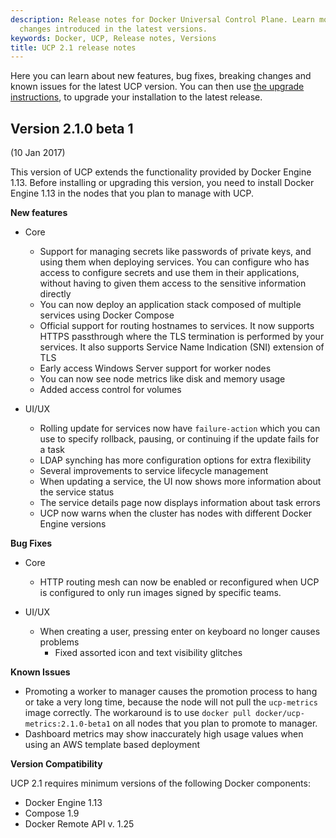 ```yaml
---
description: Release notes for Docker Universal Control Plane. Learn more about the
  changes introduced in the latest versions.
keywords: Docker, UCP, Release notes, Versions
title: UCP 2.1 release notes
---
```


Here you can learn about new features, bug fixes, breaking changes and
known issues for the latest UCP version.
You can then use [the upgrade instructions](install/upgrade.md), to
upgrade your installation to the latest release.

## Version 2.1.0 beta 1

(10 Jan 2017)

This version of UCP extends the functionality provided by Docker Engine 1.13.
Before installing or upgrading this version, you need to install
Docker Engine 1.13 in the nodes that you plan to manage with UCP.

**New features**

* Core
  * Support for managing secrets like passwords of private keys, and using them
  when deploying services. You can configure who has access to configure secrets
  and use them in their applications, without having to given them access to the
  sensitive information directly
  * You can now deploy an application stack composed of multiple services using
  Docker Compose
  * Official support for routing hostnames to services. It now supports HTTPS
  passthrough where the TLS termination is performed by your services. It also
  supports Service Name Indication (SNI) extension of TLS
  * Early access Windows Server support for worker nodes
  * You can now see node metrics like disk and memory usage
  * Added access control for volumes

* UI/UX
  * Rolling update for services now have `failure-action` which you can use to
  specify rollback, pausing, or continuing if the update fails for a task
  * LDAP synching has more configuration options for extra flexibility
  * Several improvements to service lifecycle management
  * When updating a service, the UI now shows more information about the service status
  * The service details page now displays information about task errors
  * UCP now warns when the cluster has nodes with different Docker Engine versions

**Bug Fixes**

* Core
  * HTTP routing mesh can now be enabled or reconfigured when UCP is configured
  to only run images signed by specific teams.

* UI/UX
  * When creating a user, pressing enter on keyboard no longer causes problems
	* Fixed assorted icon and text visibility glitches

**Known Issues**

* Promoting a worker to manager causes the promotion process to hang or take a 
very long time, because the node will not pull the `ucp-metrics` image correctly. 
The workaround is to use `docker pull docker/ucp-metrics:2.1.0-beta1` on all 
nodes that you plan to promote to manager. 
* Dashboard metrics may show inaccurately high usage values when using an AWS template
based deployment

**Version Compatibility**

UCP 2.1 requires minimum versions of the following Docker components:

* Docker Engine 1.13
* Compose 1.9
* Docker Remote API v. 1.25
